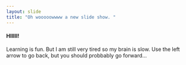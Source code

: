```yaml
---
layout: slide
title: "Oh wooooowwww a new slide show. "
---
```

<h4>HIIIII!</h4>
    <p>Learning is fun. But I am still very tired so my brain is slow. 
Use the left arrow to go back, but you should probbably go forward...</p>
